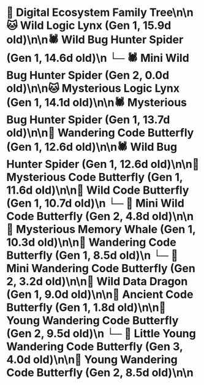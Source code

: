 # 🌳 Digital Ecosystem Family Tree\n\n🐱 Wild Logic Lynx (Gen 1, 15.9d old)\n\n🕷️ Wild Bug Hunter Spider (Gen 1, 14.6d old)\n  └─ 🕷️ Mini Wild Bug Hunter Spider (Gen 2, 0.0d old)\n\n🐱 Mysterious Logic Lynx (Gen 1, 14.1d old)\n\n🕷️ Mysterious Bug Hunter Spider (Gen 1, 13.7d old)\n\n🦋 Wandering Code Butterfly (Gen 1, 12.6d old)\n\n🕷️ Wild Bug Hunter Spider (Gen 1, 12.6d old)\n\n🦋 Mysterious Code Butterfly (Gen 1, 11.6d old)\n\n🦋 Wild Code Butterfly (Gen 1, 10.7d old)\n  └─ 🦋 Mini Wild Code Butterfly (Gen 2, 4.8d old)\n\n🐋 Mysterious Memory Whale (Gen 1, 10.3d old)\n\n🦋 Wandering Code Butterfly (Gen 1, 8.5d old)\n  └─ 🦋 Mini Wandering Code Butterfly (Gen 2, 3.2d old)\n\n🐉 Wild Data Dragon (Gen 1, 9.0d old)\n\n🦋 Ancient Code Butterfly (Gen 1, 1.8d old)\n\n🦋 Young Wandering Code Butterfly (Gen 2, 9.5d old)\n  └─ 🦋 Little Young Wandering Code Butterfly (Gen 3, 4.0d old)\n\n🦋 Young Wandering Code Butterfly (Gen 2, 8.5d old)\n\n